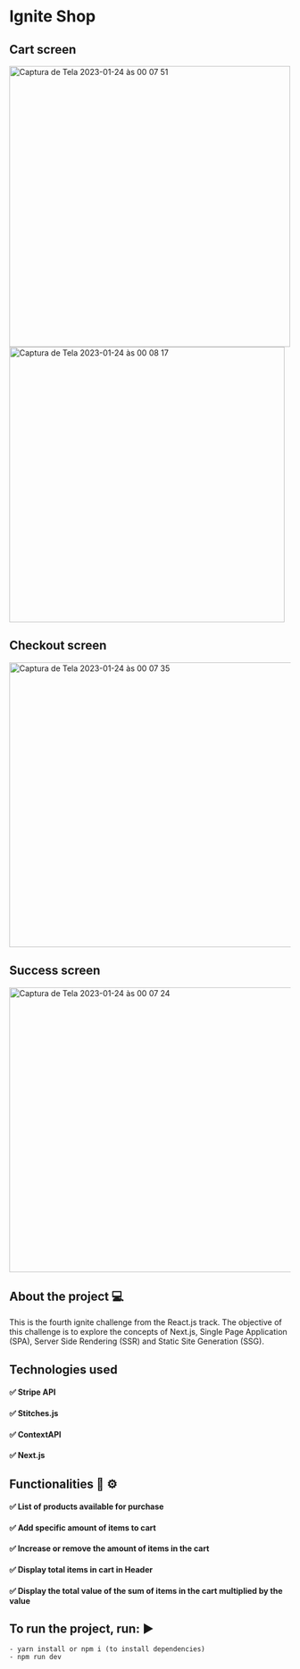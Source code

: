 # Ignite Shop

## Cart screen
<img width="503" alt="Captura de Tela 2023-01-24 às 00 07 51" src="https://user-images.githubusercontent.com/48291057/214204640-223682cd-c87e-426c-9a9b-9fb61cb44b2a.png">
<img width="493" alt="Captura de Tela 2023-01-24 às 00 08 17" src="https://user-images.githubusercontent.com/48291057/214204649-1b04172a-1002-48f0-8f17-0e286e3f82e2.png">

## Checkout screen
<img width="510" alt="Captura de Tela 2023-01-24 às 00 07 35" src="https://user-images.githubusercontent.com/48291057/214204673-6a76d383-e023-4fae-875a-b1c1207a4c2d.png">

## Success screen
<img width="510" alt="Captura de Tela 2023-01-24 às 00 07 24" src="https://user-images.githubusercontent.com/48291057/214204678-f6443302-9ec2-4099-bc34-9cdab3fa1203.png">

## About the project 💻
This is the fourth ignite challenge from the React.js track. The objective of this challenge is to explore the concepts of Next.js, Single Page Application (SPA), Server Side Rendering (SSR) and Static Site Generation (SSG).

## Technologies used 
#### ✅ Stripe API
#### ✅ Stitches.js
#### ✅ ContextAPI
#### ✅ Next.js

## Functionalities 🔧 ⚙️

#### ✅ List of products available for purchase
#### ✅ Add specific amount of items to cart
#### ✅ Increase or remove the amount of items in the cart
#### ✅ Display total items in cart in Header
#### ✅ Display the total value of the sum of items in the cart multiplied by the value

## To run the project, run: ▶️
```
- yarn install or npm i (to install dependencies)
- npm run dev
```
